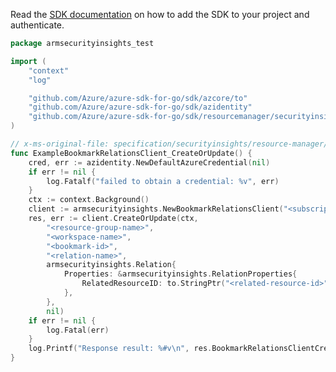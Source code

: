 Read the [SDK documentation](https://github.com/Azure/azure-sdk-for-go/blob/sdk%2Fresourcemanager%2Fsecurityinsights%2Farmsecurityinsights%2Fv0.1.1/sdk/resourcemanager/securityinsights/armsecurityinsights/README.md) on how to add the SDK to your project and authenticate.

```go
package armsecurityinsights_test

import (
	"context"
	"log"

	"github.com/Azure/azure-sdk-for-go/sdk/azcore/to"
	"github.com/Azure/azure-sdk-for-go/sdk/azidentity"
	"github.com/Azure/azure-sdk-for-go/sdk/resourcemanager/securityinsights/armsecurityinsights"
)

// x-ms-original-file: specification/securityinsights/resource-manager/Microsoft.SecurityInsights/preview/2021-10-01-preview/examples/bookmarks/relations/CreateBookmarkRelation.json
func ExampleBookmarkRelationsClient_CreateOrUpdate() {
	cred, err := azidentity.NewDefaultAzureCredential(nil)
	if err != nil {
		log.Fatalf("failed to obtain a credential: %v", err)
	}
	ctx := context.Background()
	client := armsecurityinsights.NewBookmarkRelationsClient("<subscription-id>", cred, nil)
	res, err := client.CreateOrUpdate(ctx,
		"<resource-group-name>",
		"<workspace-name>",
		"<bookmark-id>",
		"<relation-name>",
		armsecurityinsights.Relation{
			Properties: &armsecurityinsights.RelationProperties{
				RelatedResourceID: to.StringPtr("<related-resource-id>"),
			},
		},
		nil)
	if err != nil {
		log.Fatal(err)
	}
	log.Printf("Response result: %#v\n", res.BookmarkRelationsClientCreateOrUpdateResult)
}
```
